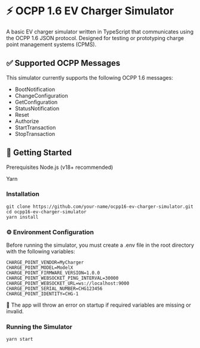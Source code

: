 
# ⚡ OCPP 1.6 EV Charger Simulator

A basic EV charger simulator written in TypeScript that communicates using the OCPP 1.6 JSON protocol. Designed for testing or prototyping charge point management systems (CPMS).

## ✅ Supported OCPP Messages

This simulator currently supports the following OCPP 1.6 messages:

- BootNotification
- ChangeConfiguration
- GetConfiguration
- StatusNotification
- Reset
- Authorize
- StartTransaction
- StopTransaction

## 🚀 Getting Started

Prerequisites
Node.js (v18+ recommended)

Yarn

### Installation

```
git clone https://github.com/your-name/ocpp16-ev-charger-simulator.git
cd ocpp16-ev-charger-simulator
yarn install
```

### ⚙️ Environment Configuration

Before running the simulator, you must create a .env file in the root directory with the following variables:

```
CHARGE_POINT_VENDOR=MyCharger
CHARGE_POINT_MODEL=ModelX
CHARGE_POINT_FIRMWARE_VERSION=1.0.0
CHARGE_POINT_WEBSOCKET_PING_INTERVAL=30000
CHARGE_POINT_WEBSOCKET_URL=ws://localhost:9000
CHARGE_POINT_SERIAL_NUMBER=CHG123456
CHARGE_POINT_IDENTITY=CHG-1
```
🛑 The app will throw an error on startup if required variables are missing or invalid.

### Running the Simulator
```
yarn start
```